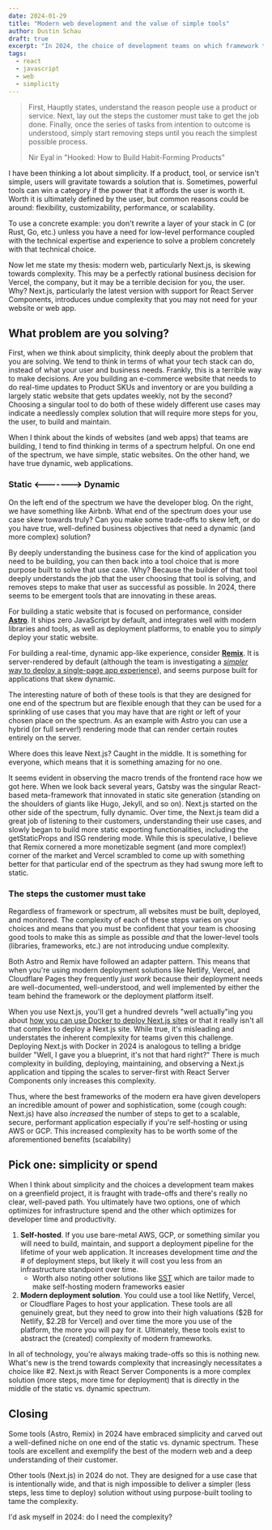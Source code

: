```yaml
---
date: 2024-01-29
title: "Modern web development and the value of simple tools"
author: Dustin Schau
draft: true
excerpt: "In 2024, the choice of development teams on which framework they use seems increasingly murky. The choices seem to be skewing towards complex and development teams are caught in the middle. What should you do? What can you do? Read this post to learn more."
tags:
  - react
  - javascript
  - web
  - simplicity
---
```


> First, Hauptly states, understand the reason people use a product or service. Next, lay out the steps the customer must take to get the job done. Finally, once the series of tasks from intention to outcome is understood, simply start removing steps until you reach the simplest possible process.
>
> Nir Eyal in "Hooked: How to Build Habit-Forming Products"

I have been thinking a lot about simplicity. If a product, tool, or service isn't simple, users will gravitate towards a solution that is. Sometimes, powerful tools can win a category if the power that it affords the user is worth it. Worth it is ultimately defined by the user, but common reasons could be around: flexibility, customizability, performance, or scalability.

To use a concrete example: you don't rewrite a layer of your stack in C (or Rust, Go, etc.) unless you have a need for low-level performance coupled with the technical expertise and experience to solve a problem concretely with that technical choice.

Now let me state my thesis: modern web, particularly Next.js, is skewing towards complexity. This may be a perfectly rational business decision for Vercel, the company, but it may be a terrible decision for you, the user. Why? Next.js, particularly the latest version with support for React Server Components, introduces undue complexity that you may not need for your website or web app.

## What problem are you solving?

First, when we think about simplicity, think deeply about the problem that you are solving. We tend to think in terms of what your tech stack can do, instead of what your user and business needs. Frankly, this is a terrible way to make decisions. Are you building an e-commerce website that needs to do real-time updates to Product SKUs and inventory or are you building a largely static website that gets updates weekly, not by the second? Choosing a singular tool to do both of these widely different use cases may indicate a needlessly complex solution that will require more steps for you, the user, to build and maintain.

When I think about the kinds of websites (and web apps) that teams are building, I tend to find thinking in terms of a spectrum helpful. On one end of the spectrum, we have simple, static websites. On the other hand, we have true dynamic, web applications.

### Static <-------> Dynamic

On the left end of the spectrum we have the developer blog. On the right, we have something like Airbnb. What end of the spectrum does your use case skew towards truly? Can you make some trade-offs to skew left, or do you have true, well-defined business objectives that need a dynamic (and more complex) solution?

By deeply understanding the business case for the kind of application you need to be building, you can then back into a tool choice that is more purpose built to solve that use case. Why? Because the builder of that tool deeply understands the job that the user choosing that tool is solving, and removes steps to make that user as successful as possible. In 2024, there seems to be emergent tools that are innovating in these areas.

For building a static website that is focused on performance, consider [**Astro**](https://astro.build). It ships zero JavaScript by default, and integrates well with modern libraries and tools, as well as deployment platforms, to enable you to _simply_ deploy your static website.

For building a real-time, dynamic app-like experience, consider [**Remix**](https://remix.run/). It is server-rendered by default (although the team is investigating a [_simpler_ way to deploy a single-page app experience](https://remix.run/docs/en/main/future/spa-mode)), and seems purpose built for applications that skew dynamic.

The interesting nature of both of these tools is that they are designed for one end of the spectrum but are flexible enough that they can be used for a sprinkling of use cases that you may have that are right or left of your chosen place on the spectrum. As an example with Astro you can use a hybrid (or full server!) rendering mode that can render certain routes entirely on the server.

Where does this leave Next.js? Caught in the middle. It is something for everyone, which means that it is something amazing for no one.

It seems evident in observing the macro trends of the frontend race how we got here. When we look back several years, Gatsby was the singular React-based meta-framework that innovated in static site generation (standing on the shoulders of giants like Hugo, Jekyll, and so on). Next.js started on the other side of the spectrum, fully dynamic. Over time, the Next.js team did a great job of listening to their customers, understanding their use cases, and slowly began to build more static exporting functionalities, including the getStaticProps and ISG rendering mode. While this is speculative, I believe that Remix cornered a more monetizable segment (and more complex!) corner of the market and Vercel scrambled to come up with something better for that particular end of the spectrum as they had swung more left to static.

### The steps the customer must take

Regardless of framework or spectrum, all websites must be built, deployed, and monitored. The complexity of each of these steps varies on your choices and means that you must be confident that your team is choosing good tools to make this as simple as possible _and_ that the lower-level tools (libraries, frameworks, etc.) are not introducing undue complexity.

Both Astro and Remix have followed an adapter pattern. This means that when you're using modern deployment solutions like Netlify, Vercel, and Cloudflare Pages they frequently _just work_ because their deployment needs are well-documented, well-understood, and well implemented by either the team behind the framework or the deployment platform itself.

When you use Next.js, you'll get a hundred devrels "well actually"ing you about [how you can use Docker to deploy Next.js sites](https://nextjs.org/docs/pages/building-your-application/deploying) or that it really isn't all that complex to deploy a Next.js site. While true, it's misleading and understates the inherent complexity for teams given this challenge. Deploying Next.js with Docker in 2024 is analogous to telling a bridge builder "Well, I gave you a blueprint, it's not that hard right?" There is much complexity in building, deploying, maintaining, and observing a Next.js application and tipping the scales to server-first with React Server Components only increases this complexity.

Thus, where the best frameworks of the modern era have given developers an incredible amount of power and sophistication, some (cough cough: Next.js) have also _increased_ the number of steps to get to a scalable, secure, performant application especially if you're self-hosting or using AWS or GCP. This increased complexity has to be worth some of the aforementioned benefits (scalability)

## Pick one: simplicity or spend

When I think about simplicity and the choices a development team makes on a greenfield project, it is fraught with trade-offs and there's really no clear, well-paved path. You ultimately have two options, one of which optimizes for infrastructure spend and the other which optimizes for developer time and productivity.

1. **Self-hosted**. If you use bare-metal AWS, GCP, or something similar you will need to build, maintain, and support a deployment pipeline for the lifetime of your web application. It increases development time _and_ the # of deployment steps, but likely it will cost you less from an infrastructure standpoint over time.
    - Worth also noting other solutions like [SST](https://github.com/sst/sst#readme) which are tailor made to make self-hosting modern frameworks easier
1. **Modern deployment solution**. You could use a tool like Netlify, Vercel, or Cloudflare Pages to host your application. These tools are all genuinely great, but they need to grow into their high valuations ($2B for Netlify, $2.2B for Vercel) and over time the more you use of the platform, the more you will pay for it. Ultimately, these tools exist to abstract the (created) complexity of modern frameworks.

In all of technology, you're always making trade-offs so this is nothing new. What's new is the trend towards complexity that increasingly necessitates a choice like #2. Next.js with React Server Components is a more complex solution (more steps, more time for deployment) that is directly in the middle of the static vs. dynamic spectrum.

## Closing

Some tools (Astro, Remix) in 2024 have embraced simplicity and carved out a well-defined niche on one end of the static vs. dynamic spectrum. These tools are excellent and exemplify the best of the modern web and a deep understanding of their customer.

Other tools (Next.js) in 2024 do not. They are designed for a use case that is intentionally wide, and that is nigh impossible to deliver a simpler (less steps, less time to deploy) solution without using purpose-built tooling to tame the complexity.

I'd ask myself in 2024: do I need the complexity?
